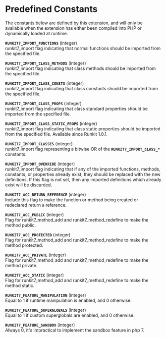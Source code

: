 Predefined Constants
====================

The constants below are defined by this extension, and will only be
available when the extension has either been compiled into PHP or
dynamically loaded at runtime.

**`RUNKIT7_IMPORT_FUNCTIONS`** (<span class="type">integer</span>)  
<span class="simpara"> <span class="function">runkit7\_import</span>
flag indicating that normal functions should be imported from the
specified file. </span>

**`RUNKIT7_IMPORT_CLASS_METHODS`** (<span class="type">integer</span>)  
<span class="simpara"> <span class="function">runkit7\_import</span>
flag indicating that class methods should be imported from the specified
file. </span>

**`RUNKIT7_IMPORT_CLASS_CONSTS`** (<span class="type">integer</span>)  
<span class="simpara"> <span class="function">runkit7\_import</span>
flag indicating that class constants should be imported from the
specified file. </span>

**`RUNKIT7_IMPORT_CLASS_PROPS`** (<span class="type">integer</span>)  
<span class="simpara"> <span class="function">runkit7\_import</span>
flag indicating that class standard properties should be imported from
the specified file. </span>

**`RUNKIT7_IMPORT_CLASS_STATIC_PROPS`** (<span class="type">integer</span>)  
<span class="simpara"> <span class="function">runkit7\_import</span>
flag indicating that class static properties should be imported from the
specified file. Available since Runkit 1.0.1. </span>

**`RUNKIT7_IMPORT_CLASSES`** (<span class="type">integer</span>)  
<span class="simpara"> <span class="function">runkit7\_import</span>
flag representing a bitwise OR of the **`RUNKIT7_IMPORT_CLASS_*`**
constants. </span>

**`RUNKIT7_IMPORT_OVERRIDE`** (<span class="type">integer</span>)  
<span class="simpara"> <span class="function">runkit7\_import</span>
flag indicating that if any of the imported functions, methods,
constants, or properties already exist, they should be replaced with the
new definitions. If this flag is not set, then any imported definitions
which already exist will be discarded. </span>

**`RUNKIT7_ACC_RETURN_REFERENCE`** (<span class="type">integer</span>)  
<span class="simpara"> Include this flag to make the function or method
being created or redeclared return a reference. </span>

**`RUNKIT7_ACC_PUBLIC`** (<span class="type">integer</span>)  
<span class="simpara"> Flag for <span
class="function">runkit7\_method\_add</span> and <span
class="function">runkit7\_method\_redefine</span> to make the method
public. </span>

**`RUNKIT7_ACC_PROTECTED`** (<span class="type">integer</span>)  
<span class="simpara"> Flag for <span
class="function">runkit7\_method\_add</span> and <span
class="function">runkit7\_method\_redefine</span> to make the method
protected. </span>

**`RUNKIT7_ACC_PRIVATE`** (<span class="type">integer</span>)  
<span class="simpara"> Flag for <span
class="function">runkit7\_method\_add</span> and <span
class="function">runkit7\_method\_redefine</span> to make the method
private. </span>

**`RUNKIT7_ACC_STATIC`** (<span class="type">integer</span>)  
<span class="simpara"> Flag for <span
class="function">runkit7\_method\_add</span> and <span
class="function">runkit7\_method\_redefine</span> to make the method
static. </span>

**`RUNKIT7_FEATURE_MANIPULATION`** (<span class="type">integer</span>)  
<span class="simpara"> Equal to 1 if runtime manipulation is enabled,
and 0 otherwise. </span>

**`RUNKIT7_FEATURE_SUPERGLOBALS`** (<span class="type">integer</span>)  
<span class="simpara"> Equal to 1 if custom superglobals are enabled,
and 0 otherwise. </span>

**`RUNKIT7_FEATURE_SANDBOX`** (<span class="type">integer</span>)  
<span class="simpara"> Always 0, it's impractical to implement the
sandbox feature in php 7. </span>
